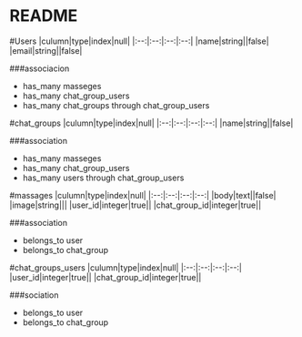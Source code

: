 # README

#Users
|culumn|type|index|null|
|:--:|:--:|:--:|:--:|
|name|string||false|
|email|string||false|

###associacion
- has_many masseges
- has_many chat_group_users
- has_many chat_groups through chat_group_users


#chat_groups
|culumn|type|index|null|
|:--:|:--:|:--:|:--:|
|name|string||false|

###association
- has_many masseges
- has_many chat_group_users
- has_many users through chat_group_users


#massages
|culumn|type|index|null|
|:--:|:--:|:--:|:--:|
|body|text||false|
|image|string|||
|user_id|integer|true||
|chat_group_id|integer|true||

###association
- belongs_to user
- belongs_to chat_group


#chat_groups_users
|culumn|type|index|null|
|:--:|:--:|:--:|:--:|
|user_id|integer|true||
|chat_group_id|integer|true||

###sociation
- belongs_to user
- belongs_to chat_group
